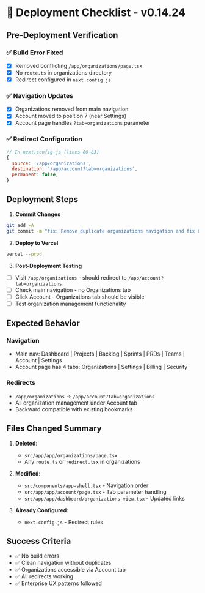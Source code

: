 # 🚀 Deployment Checklist - v0.14.24

## Pre-Deployment Verification

### ✅ Build Error Fixed
- [x] Removed conflicting `/app/organizations/page.tsx`
- [x] No `route.ts` in organizations directory
- [x] Redirect configured in `next.config.js`

### ✅ Navigation Updates
- [x] Organizations removed from main navigation
- [x] Account moved to position 7 (near Settings)
- [x] Account page handles `?tab=organizations` parameter

### ✅ Redirect Configuration
```javascript
// In next.config.js (lines 80-83)
{
  source: '/app/organizations',
  destination: '/app/account?tab=organizations',
  permanent: false,
}
```

## Deployment Steps

1. **Commit Changes**
```bash
git add -A
git commit -m "fix: Remove duplicate organizations navigation and fix build error"
```

2. **Deploy to Vercel**
```bash
vercel --prod
```

3. **Post-Deployment Testing**
- [ ] Visit `/app/organizations` - should redirect to `/app/account?tab=organizations`
- [ ] Check main navigation - no Organizations tab
- [ ] Click Account - Organizations tab should be visible
- [ ] Test organization management functionality

## Expected Behavior

### Navigation
- Main nav: Dashboard | Projects | Backlog | Sprints | PRDs | Teams | Account | Settings
- Account page has 4 tabs: Organizations | Settings | Billing | Security

### Redirects
- `/app/organizations` → `/app/account?tab=organizations`
- All organization management under Account tab
- Backward compatible with existing bookmarks

## Files Changed Summary

1. **Deleted**:
   - `src/app/app/organizations/page.tsx`
   - Any `route.ts` or `redirect.tsx` in organizations

2. **Modified**:
   - `src/components/app-shell.tsx` - Navigation order
   - `src/app/app/account/page.tsx` - Tab parameter handling
   - `src/app/app/dashboard/organizations-view.tsx` - Updated links

3. **Already Configured**:
   - `next.config.js` - Redirect rules

## Success Criteria

- ✅ No build errors
- ✅ Clean navigation without duplicates
- ✅ Organizations accessible via Account tab
- ✅ All redirects working
- ✅ Enterprise UX patterns followed